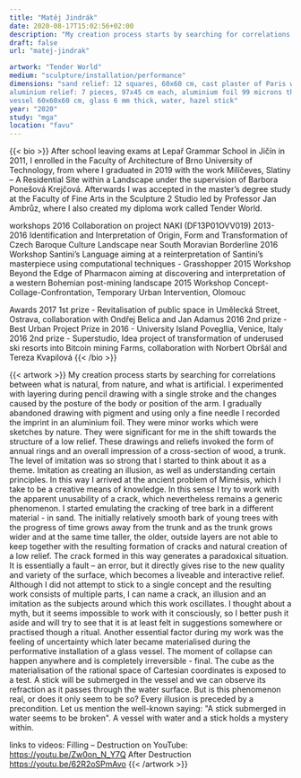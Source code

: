 ```yaml
---
title: "Matěj Jindrák"
date: 2020-08-17T15:02:56+02:00
description: "My creation process starts by searching for correlations between what is natural, from nature, and what is artificial. I experimented with layering during pencil drawing with a single stroke and the changes caused by the posture of the body or position of the arm."
draft: false
url: "matej-jindrak"

artwork: "Tender World"
medium: "sculpture/installation/performance"
dimensions: "sand relief: 12 squares, 60x60 cm, cast plaster of Paris with sand
aluminium relief: 7 pieces, 97x45 cm each, aluminium foil 99 microns thick
vessel 60x60x60 cm, glass 6 mm thick, water, hazel stick"
year: "2020"
study: "mga"
location: "favu"
---
```


{{< bio >}}
After school leaving exams at Lepař Grammar School in Jičín in 2011, I enrolled in the Faculty of Architecture of Brno University of Technology, from where I graduated in 2019 with the work Milíčeves, Slatiny – A Residential Site within a Landscape under the supervision of Barbora Ponešová Krejčová. Afterwards I was accepted in the master’s degree study at the Faculty of Fine Arts in the Sculpture 2 Studio led by Professor Jan Ambrůz, where I also created my diploma work called Tender World.

workshops
2016 Collaboration on project NAKI (DF13P01OVV019) 2013-2016 Identification and Interpretation of Origin, Form and Transformation of Czech Baroque Culture Landscape near South Moravian Borderline
2016 Workshop Santini’s Language aiming at a reinterpretation of Santini’s masterpiece using computational techniques - Grasshopper
2015 Workshop Beyond the Edge of Pharmacon aiming at discovering and interpretation of a western Bohemian post-mining landscape
2015 Workshop Concept-Collage-Confrontation, Temporary Urban Intervention, Olomouc

Awards
2017 1st prize - Revitalisation of public space in Umělecká Street, Ostrava, collaboration with Ondřej Belica and Jan Adamus
2016 2nd prize - Best Urban Project Prize in 2016 - University Island Povegllia, Venice, Italy
2016 2nd prize - Superstudio, Idea project of transformation of underused ski resorts into Bitcoin mining Farms, collaboration with Norbert Obršál and Tereza Kvapilová
{{< /bio >}}


{{< artwork >}}
My creation process starts by searching for correlations between what is natural, from nature, and what is artificial. I experimented with layering during pencil drawing with a single stroke and the changes caused by the posture of the body or position of the arm. I gradually abandoned drawing with pigment and using only a fine needle I recorded the imprint in an aluminium foil. They were minor works which were sketches by nature. They were significant for me in the shift towards the structure of a low relief. These drawings and reliefs invoked the form of annual rings and an overall impression of a cross-section of wood, a trunk. The level of imitation was so strong that I started to think about it as a theme. Imitation as creating an illusion, as well as understanding certain principles. In this way I arrived at the ancient problem of Mimésis, which I take to be a creative means of knowledge. In this sense I try to work with the apparent unusability of a crack, which nevertheless remains a generic phenomenon. I started emulating the cracking of tree bark in a different material - in sand. The initially relatively smooth bark of young trees with the progress of time grows away from the trunk and as the trunk grows wider and at the same time taller, the older, outside layers are not able to keep together with the resulting formation of cracks and natural creation of a low relief. The crack formed in this way generates a paradoxical situation. It is essentially a fault – an error, but it directly gives rise to the new quality and variety of the surface, which becomes a liveable and interactive relief. Although I did not attempt to stick to a single concept and the resulting work consists of multiple parts, I can name a crack, an illusion and an imitation as the subjects around which this work oscillates. I thought about a myth, but it seems impossible to work with it consciously, so I better push it aside and will try to see that it is at least felt in suggestions somewhere or practised though a ritual. Another essential factor during my work was the feeling of uncertainty which later became materialised during the performative installation of a glass vessel. The moment of collapse can happen anywhere and is completely irreversible - final. The cube as the materialisation of the rational space of Cartesian coordinates is exposed to a test. A stick will be submerged in the vessel and we can observe its refraction as it passes through the water surface. But is this phenomenon real, or does it only seem to be so? Every illusion is preceded by a precondition. Let us mention the well-known saying: "A stick submerged in water seems to be broken". A vessel with water and a stick holds a mystery within. 

links to videos:
Filling – Destruction on YouTube:
https://youtu.be/Zw0on_N_Y7Q
After Destruction
https://youtu.be/62R2oSPmAvo
{{< /artwork >}}
